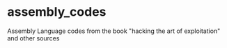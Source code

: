 # assembly_codes
Assembly Language codes from the book "hacking the art of exploitation" and other sources
